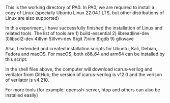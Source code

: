 This is the working directory of PA0. In PA0, we are required to install a copy of Linux (specially Ubuntu Linux 22.04.1 LTS, but other distributions of Linux are also supported)

In this experiment, I have successfully finished the installation of Linux and related tools. The list of tools are 1) build-essential 2) libreadline-dev 3)libsdl2-dev 4)llvm 5)llvm-dev 6)git 7)vim 8)gdb 9) gtkwave

Also, I extended and created installation scripts for Ubuntu, Kali, Debian, Fedora and macOS. For macOS, both x86_64 and arm64 can be installed by this script.

In the shell files above, the computer will download icarus-verilog and verilator from GitHub, the version of icarus-verilog is v12.0 and the verison of verilator is v4.210.

For more tools (for example: openssh-server, htop and others can also be installed easily)
